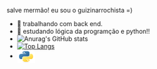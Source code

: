 salve mermão! eu sou o guizinarrochista =)
- 🔭 trabalhando com back end.
- 🌱 estudando lógica da programção e python!!
- ![Anurag's GitHub stats](https://github-readme-stats.vercel.app/api?username=guizinarrochista&show_icons=true&theme=tokyonight)
- [![Top Langs](https://github-readme-stats.vercel.app/api/top-langs/?username=guizinarrochista)](https://github.com/guizinarrochista/github-readme-stats)
- <img align="center" alt="Rafa-Python" height="30" width="40" src="https://raw.githubusercontent.com/devicons/devicon/master/icons/python/python-original.svg">
